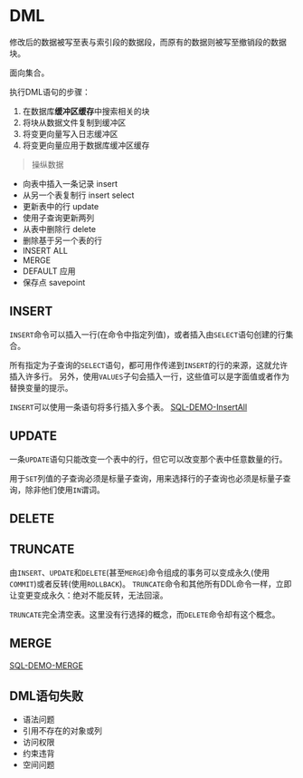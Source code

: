 # DML

修改后的数据被写至表与索引段的数据段，而原有的数据则被写至撤销段的数据块。

面向集合。

执行DML语句的步骤：
1. 在数据库**缓冲区缓存**中搜索相关的块
2. 将块从数据文件复制到缓冲区
3. 将变更向量写入日志缓冲区
4. 将变更向量应用于数据库缓冲区缓存

> 操纵数据

- 向表中插入一条记录 insert
- 从另一个表复制行 insert select
- 更新表中的行 update
- 使用子查询更新两列
- 从表中删除行 delete
- 删除基于另一个表的行
- INSERT ALL
- MERGE
- DEFAULT 应用
- 保存点 savepoint

## INSERT

`INSERT`命令可以插入一行(在命令中指定列值)，或者插入由`SELECT`语句创建的行集合。

所有指定为子查询的`SELECT`语句，都可用作传递到`INSERT`的行的来源，这就允许插入许多行。
另外，使用`VALUES`子句会插入一行，这些值可以是字面值或者作为替换变量的提示。

`INSERT`可以使用一条语句将多行插入多个表。
[SQL-DEMO-InsertAll](../../scripts/dev/dml/insertAll.sql)

## UPDATE

一条`UPDATE`语句只能改变一个表中的行，但它可以改变那个表中任意数量的行。

用于`SET`列值的子查询必须是标量子查询，用来选择行的子查询也必须是标量子查询，除非他们使用`IN`谓词。

## DELETE


## TRUNCATE

由`INSERT`、`UPDATE`和`DELETE`(甚至`MERGE`)命令组成的事务可以变成永久(使用`COMMIT`)或者反转(使用`ROLLBACK`)。
`TRUNCATE`命令和其他所有DDL命令一样，立即让变更变成永久：绝对不能反转，无法回滚。

`TRUNCATE`完全清空表。这里没有行选择的概念，而`DELETE`命令却有这个概念。

## MERGE

[SQL-DEMO-MERGE](../../scripts/dev/dml/merge.sql)

## DML语句失败

- 语法问题
- 引用不存在的对象或列
- 访问权限
- 约束违背
- 空间问题
